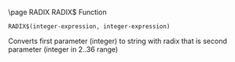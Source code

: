 \page RADIX RADIX$ Function
```basic
RADIX$(integer-expression, integer-expression)
```
Converts first parameter (integer) to string with radix that is second parameter (integer in 2..36 range)